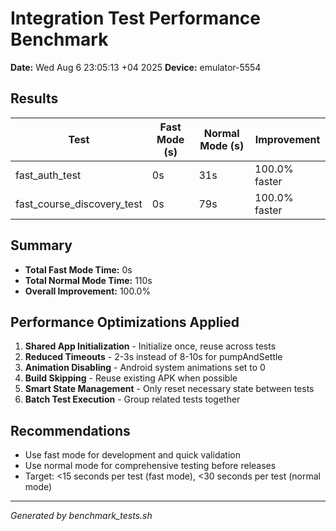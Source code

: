 # Integration Test Performance Benchmark

**Date:** Wed Aug  6 23:05:13 +04 2025
**Device:** emulator-5554

## Results

| Test | Fast Mode (s) | Normal Mode (s) | Improvement |
|------|---------------|-----------------|-------------|
| fast_auth_test | 0s | 31s | 100.0% faster |
| fast_course_discovery_test | 0s | 79s | 100.0% faster |

## Summary

- **Total Fast Mode Time:** 0s
- **Total Normal Mode Time:** 110s
- **Overall Improvement:** 100.0%

## Performance Optimizations Applied

1. **Shared App Initialization** - Initialize once, reuse across tests
2. **Reduced Timeouts** - 2-3s instead of 8-10s for pumpAndSettle
3. **Animation Disabling** - Android system animations set to 0
4. **Build Skipping** - Reuse existing APK when possible
5. **Smart State Management** - Only reset necessary state between tests
6. **Batch Test Execution** - Group related tests together

## Recommendations

- Use fast mode for development and quick validation
- Use normal mode for comprehensive testing before releases
- Target: <15 seconds per test (fast mode), <30 seconds per test (normal mode)

---
*Generated by benchmark_tests.sh*
